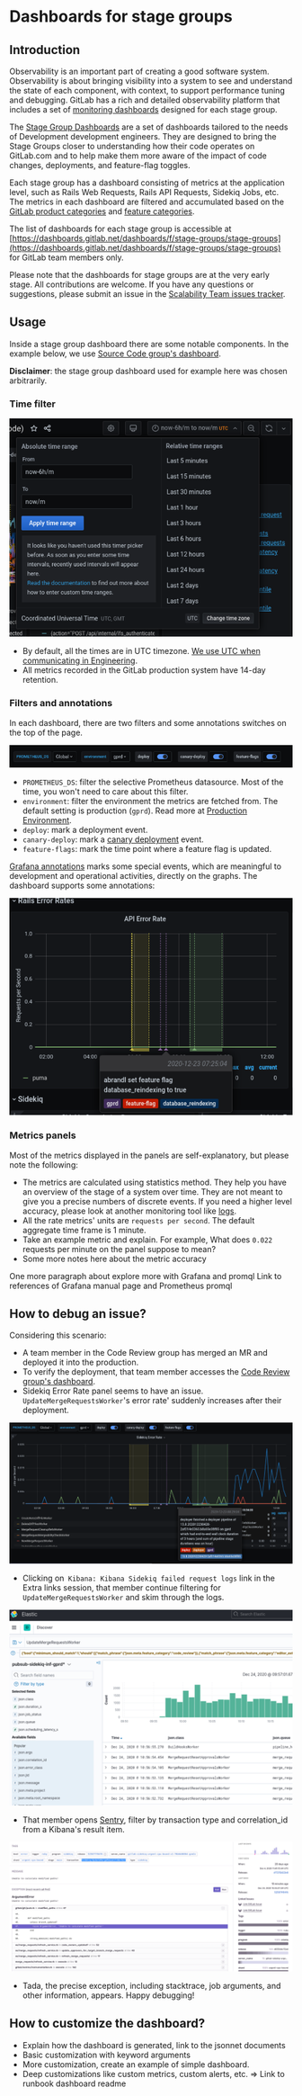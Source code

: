 # Dashboards for stage groups

## Introduction

Observability is an important part of creating a good software system. Observability is about bringing visibility into a system to see and understand the state of each component, with context, to support performance tuning and debugging. GitLab has a rich and detailed observability platform that includes a set of [monitoring dashboards](https://dashboards.gitlab.net/dashboards/f/stage-groups/stage-groups) designed for each stage group. 

The [Stage Group Dashboards](https://dashboards.gitlab.net/dashboards/f/stage-groups/stage-groups) are a set of dashboards tailored to the needs of Development development engineers. They are designed to bring the Stage Groups closer to understanding how their code operates on GitLab.com and to help make them more aware of the impact of code changes, deployments, and feature-flag toggles. 

Each stage group has a dashboard consisting of metrics at the application level, such as Rails Web Requests, Rails API Requests, Sidekiq Jobs, etc. The metrics in each dashboard are filtered and accumulated based on the [GitLab product categories](https://about.gitlab.com/handbook/product/categories/) and [feature categories](https://docs.gitlab.com/ee/development/feature_categorization/).

The list of dashboards for each stage group is accessible at [https://dashboards.gitlab.net/dashboards/f/stage-groups/stage-groups](https://dashboards.gitlab.net/dashboards/f/stage-groups/stage-groups) for GitLab team members only.

Please note that the dashboards for stage groups are at the very early stage. All contributions are welcome. If you have any questions or suggestions, please submit an issue in the [Scalability Team issues tracker](https://gitlab.com/gitlab-com/gl-infra/scalability/-/issues/new).

## Usage

Inside a stage group dashboard there are some notable components. In the example below, we use [Source Code group's dashboard](https://dashboards.gitlab.net/d/stage-groups-source_code/stage-groups-group-dashboard-create-source-code?orgId=1).

**Disclaimer**: the stage group dashboard used for example here was chosen arbitrarily.

### Time filter

![Default time filter](./img/stage_group_dashboards_time_filter.png)

- By default, all the times are in UTC timezone. [We use UTC when communicating in Engineering](https://about.gitlab.com/handbook/communication/#writing-style-guidelines). 
- All metrics recorded in the GitLab production system have 14-day retention.

### Filters and annotations

In each dashboard, there are two filters and some annotations switches on the top of the page.

![Filters and annotations](./img/stage_group_dashboards_filters.png)

- `PROMETHEUS_DS`: filter the selective Prometheus datasource. Most of the time, you won't need to care about this filter.
- `environment`: filter the environment the metrics are fetched from. The default setting is production (`gprd`). Read more at [Production Environment](https://about.gitlab.com/handbook/engineering/infrastructure/production/architecture/#environments).
- `deploy`: mark a deployment event.
- `canary-deploy`: mark a [canary deployment](https://about.gitlab.com/handbook/engineering/#sts=Canary%20Testing) event.
- `feature-flags`: mark the time point where a feature flag is updated.

[Grafana annotations](https://grafana.com/docs/grafana/latest/dashboards/annotations/) marks some special events, which are meaningful to development and operational activities, directly on the graphs. The dashboard supports some annotations:

![Annotations](./img/stage_group_dashboards_annotation.png)


### Metrics panels

Most of the metrics displayed in the panels are self-explanatory, but please note the following:
- The metrics are calculated using statistics method. They help you have an overview of the stage of a system over time. They are not meant to give you a precise numbers of discrete events. If you need a higher level accuracy, please look at another monitoring tool like [logs](https://about.gitlab.com/handbook/engineering/monitoring/#logs).
- All the rate metrics' units are `requests per second`. The default aggregate time frame is 1 minute.
- Take an example metric and explain. For example, What does `0.022` requests per minute on the panel suppose to mean?
- Some more notes here about the metric accuracy

One more paragraph about explore more with Grafana and promql
Link to references of Grafana manual page and Prometheus promql

## How to debug an issue?

Considering this scenario:
- A team member in the Code Review group has merged an MR and deployed it into the production.
- To verify the deployment, that team member accesses the [Code Review group's dashboard](https://dashboards.gitlab.net/d/stage-groups-code_review/stage-groups-group-dashboard-create-code-review?orgId=1).
- Sidekiq Error Rate panel seems to have an issue. `UpdateMergeRequestsWorker`'s error rate' suddenly increases after their deployment.

![Debug 1](./img/stage_group_dashboards_debug_1.png)

- Clicking on` Kibana: Kibana Sidekiq failed request logs` link in the Extra links session, that member continue filtering for `UpdateMergeRequestsWorker` and skim through the logs.

![Debug 2](./img/stage_group_dashboards_debug_2.png)

- That member opens [Sentry](https://sentry.gitlab.net/gitlab/gitlabcom), filter by transaction type and correlation_id from a Kibana's result item.

![Debug 3](./img/stage_group_dashboards_debug_3.png)

- Tada, the precise exception, including stacktrace, job arguments, and other information, appears. Happy debugging!

## How to customize the dashboard?
- Explain how the dashboard is generated, link to the jsonnet documents
- Basic customization with keyword arguments
- More customization, create an example of simple dashboard.
- Deep customizations like custom metrics, custom alerts, etc. => Link to runbook dashboard readme
